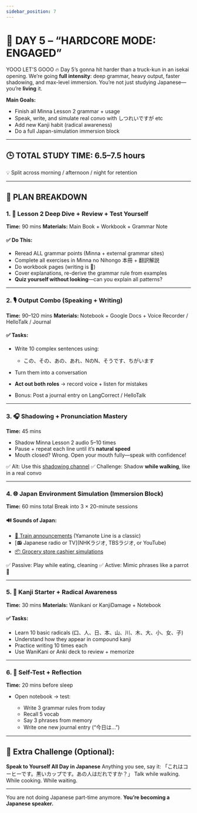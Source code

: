 ```yaml
---
sidebar_position: 7
---
```


# 📅 DAY 5 – “HARDCORE MODE: ENGAGED”

YOOO LET'S GOOO 🔥 Day 5’s gonna hit harder than a truck-kun in an isekai opening. We’re going **full intensity**: deep grammar, heavy output, faster shadowing, and max-level immersion. You’re not just studying Japanese—you’re **living** it.

**Main Goals:**

* Finish all Minna Lesson 2 grammar + usage
* Speak, write, and simulate real convo with しつれいですが etc
* Add new Kanji habit (radical awareness)
* Do a full Japan-simulation immersion block

---

## 🕒 TOTAL STUDY TIME: 6.5–7.5 hours

💡 Split across morning / afternoon / night for retention

---

## 🧭 PLAN BREAKDOWN

### 1. 📘 **Lesson 2 Deep Dive + Review + Test Yourself**

**Time:** 90 mins
**Materials:** Main Book + Workbook + Grammar Note

#### ✅ Do This:

* Reread ALL grammar points (Minna + external grammar sites)
* Complete all exercises in Minna no Nihongo 本冊 + 翻訳解説
* Do workbook pages (writing is 🔑)
* Cover explanations, re-derive the grammar rule from examples
* **Quiz yourself without looking**—can you explain all patterns?

---

### 2. 🎙️ **Output Combo (Speaking + Writing)**

**Time:** 90–120 mins
**Materials:** Notebook + Google Docs + Voice Recorder / HelloTalk / Journal

#### ✅ Tasks:

* Write 10 complex sentences using:

  * この、その、あの、あれ、NのN、そうです、ちがいます
* Turn them into a conversation
* **Act out both roles** → record voice + listen for mistakes
* Bonus: Post a journal entry on LangCorrect / HelloTalk

---

### 3. 🎧 **Shadowing + Pronunciation Mastery**

**Time:** 45 mins

* Shadow Minna Lesson 2 audio 5–10 times
* Pause + repeat each line until it’s **natural speed**
* Mouth closed? Wrong. Open your mouth fully—speak with confidence!

✅ Alt: Use this [shadowing channel](https://www.youtube.com/results?search_query=japanese+shadowing+practice+n5)
✅ Challenge: Shadow **while walking**, like in a real convo

---

### 4. 🌐 **Japan Environment Simulation (Immersion Block)**

**Time:** 60 mins total
Break into 3 × 20-minute sessions

#### 🔊 Sounds of Japan:

* [🚉 Train announcements](https://www.youtube.com/results?search_query=jr+train+announcement+japan) (Yamanote Line is a classic)
* \[📻 Japanese radio or TV]\(NHKラジオ, TBSラジオ, or YouTube)
* [📦 Grocery store cashier simulations](https://www.youtube.com/results?search_query=Japanese+convenience+store+simulation)

✅ Passive: Play while eating, cleaning
✅ Active: Mimic phrases like a parrot 🦜

---

### 5. 🧠 **Kanji Starter + Radical Awareness**

**Time:** 30 mins
**Materials:** Wanikani or KanjiDamage + Notebook

#### ✅ Tasks:

* Learn 10 basic radicals (口、人、日、本、山、川、木、大、小、女、子)
* Understand how they appear in compound kanji
* Practice writing 10 times each
* Use WaniKani or Anki deck to review + memorize

---

### 6. 📝 **Self-Test + Reflection**

**Time:** 20 mins before sleep

* Open notebook → test:

  * Write 3 grammar rules from today
  * Recall 5 vocab
  * Say 3 phrases from memory
  * Write one new journal entry (“今日は…”)

---

## 🧠 Extra Challenge (Optional):

**Speak to Yourself All Day in Japanese**
Anything you see, say it:
「これはコーヒーです。黒いカップです。あの人はだれですか？」
Talk while walking. While cooking. While waiting.

---

You are not doing Japanese part-time anymore.
**You’re becoming a Japanese speaker.**
